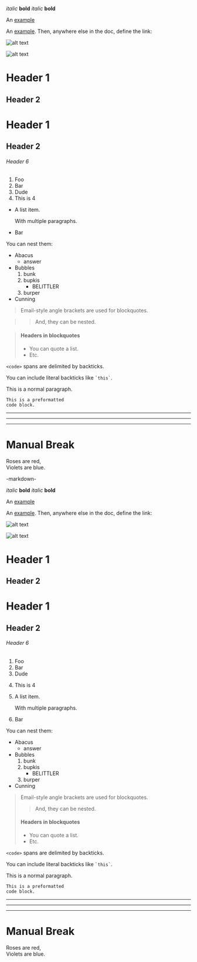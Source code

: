 *italic*   **bold**
_italic_   __bold__

An [example](http://url.com/ "Title")

An [example][id]. Then, anywhere
else in the doc, define the link:

  [id]: http://example.com/  "Title"

![alt text](/path/img.jpg "Title")

![alt text][id]

[id]: /url/to/img.jpg "Title"

Header 1
========

Header 2
--------

# Header 1 #

## Header 2 ##

###### Header 6

1.  Foo
2.  Bar
3. Dude
2. This is 4

*   A list item.

    With multiple paragraphs.

*   Bar

You can nest them:       
                   
*   Abacus
    * answer
*   Bubbles
    1.  bunk
    2.  bupkis
        * BELITTLER
    3. burper
*   Cunning
                
> Email-style angle brackets
> are used for blockquotes.

> > And, they can be nested.

> #### Headers in blockquotes
> 
> * You can quote a list.
> * Etc.

`<code>` spans are delimited
by backticks.

You can include literal backticks
like `` `this` ``.

This is a normal paragraph.

    This is a preformatted
    code block.


---

* * *

- - - -

# Manual Break

Roses are red,   
Violets are blue.

-markdown-
<p><em>italic</em>   <strong>bold</strong>
<em>italic</em>   <strong>bold</strong></p>

<p>An <a href="http://url.com/" title="Title">example</a></p>

<p>An <a href="/url/to/img.jpg" title="Title">example</a>. Then, anywhere
else in the doc, define the link:</p>

<p><img src="/path/img.jpg" alt="alt text" title="Title" /></p>

<p><img src="/url/to/img.jpg" alt="alt text" title="Title" /></p>

<h1 id="header_1">Header 1</h1>

<h2 id="header_2">Header 2</h2>

<h1 id="header_1">Header 1</h1>

<h2 id="header_2">Header 2</h2>

<h6 id="header_6">Header 6</h6>

<ol>
<li>Foo</li>
<li>Bar</li>
<li>Dude</li>
<li><p>This is 4</p></li>
<li><p>A list item.</p>

<p>With multiple paragraphs.</p></li>
<li><p>Bar</p></li>
</ol>

<p>You can nest them:       </p>

<ul>
<li>Abacus
<ul>
<li>answer</li>
</ul></li>
<li>Bubbles
<ol>
<li>bunk</li>
<li>bupkis
<ul>
<li>BELITTLER</li>
</ul></li>
<li>burper</li>
</ol></li>
<li>Cunning</li>
</ul>

<blockquote>
  <p>Email-style angle brackets
  are used for blockquotes.</p>
  
  <blockquote>
    <p>And, they can be nested.</p>
  </blockquote>

  <h4 id="headers_in_blockquotes">Headers in blockquotes</h4>

  <ul>
  <li>You can quote a list.</li>
  <li>Etc.</li>
  </ul>
</blockquote>

<p><code>&lt;code&gt;</code> spans are delimited
by backticks.</p>

<p>You can include literal backticks
like <code>`this`</code>.</p>

<p>This is a normal paragraph.</p>

<pre><code>This is a preformatted
code block.
</code></pre>

<hr />

<hr />

<hr />

<h1 id="manual_break">Manual Break</h1>

<p>Roses are red, <br />
Violets are blue.</p>
